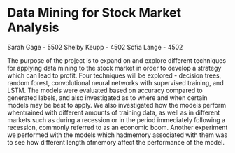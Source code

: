 # Data Mining for Stock Market Analysis

Sarah Gage - 5502
Shelby Keupp - 4502
Sofia Lange - 4502

The purpose of the project is to expand on and explore different techniques for applying data mining to the stock market in order to develop a strategy which can lead to profit. Four techniques will be explored - decision trees, random forest, convolutional neural networks with supervised training, and LSTM. The models were evaluated based on accuracy compared to generated labels, and also investigated as to where and when certain models may be best to apply. We also investigated how the models perform whentrained with different amounts of training data, as well as in different markets such as during a recession or in the period immediately following a recession, commonly referred to as an economic boom. Another experiment we performed with the models which hadmemory associated with them was to see how different length ofmemory affect the performance of the model.
